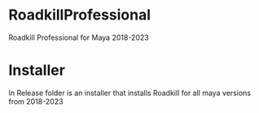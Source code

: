 # RoadkillProfessional
Roadkill Professional for Maya 2018-2023

# Installer
In Release folder is an installer that installs Roadkill for all maya versions from 2018-2023

